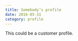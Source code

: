 ```yaml
---
title: Somebody’s profile
date: 2016-05-31
category: profile
---
```


This could be a customer profile.

